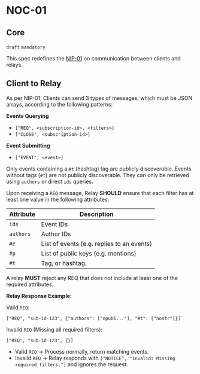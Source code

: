 NOC-01
======

Core
----

`draft` `mandatory`

This spec redefines the [NIP-01](https://github.com/nostr-protocol/nips/blob/8e6f2c06c3ec88a6c478a783825ff1b07e1972fa/01.md) on communication between clients and relays.

## Client to Relay

As per NIP-01, Clients can send 3 types of messages, which must be JSON arrays, according to the following patterns:

**Events Querying**
- `["REQ", <subscription-id>, <filters>]`
- `["CLOSE", <subscription-id>]`

**Event Submitting**
- `["EVENT", <event>]`

Only events containing a `#t` (hashtag) tag are publicly discoverable. Events without tags (`#t`) are not publicly discoverable. They can only be retrieved using `authors` or direct `ids` queries.

Upon receiving a `REQ` message, Relay **SHOULD** ensure that each filter has at least one value in the following attributes:

|Attribute|Description|
|---------|-----------|
|`ids`|Event IDs|
|`authors`|Author IDs|
|`#e`|List of events (e.g. replies to an events)|
|`#p`|List of public keys (e.g. mentions)|
|`#t`|Tag, or hashtag.|

A relay **MUST** reject any REQ that does not include at least one of the required attributes.

**Relay Response Example:**

Valid `REQ`:
```
["REQ", "sub-id-123", {"authors": ["npub1..."], "#t": ["nostr"]}]`
```

Invalid `REQ` (Missing all required filters):
```
["REQ", "sub-id-123", {}]
```

- Valid `REQ` → Process normally, return matching events.
- Invalid `REQ` → Relay responds with `["NOTICE", "invalid: Missing required filters."]` and ignores the request.
